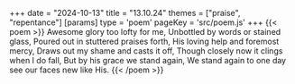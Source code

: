 +++
date = "2024-10-13"
title = "13.10.24"
themes = ["praise", "repentance"]
[params]
  type = 'poem'
  pageKey = 'src/poem.js'
+++
{{< poem >}}
Awesome glory too lofty for me,
Unbottled by words or stained glass,
Poured out in stuttered praises forth,
His loving help and foremost mercy,
Draws out my shame and casts it off,
Though closely now it clings when I do fall,
But by his grace we stand again,
We stand again to one day see our faces new like His.
{{< /poem >}}